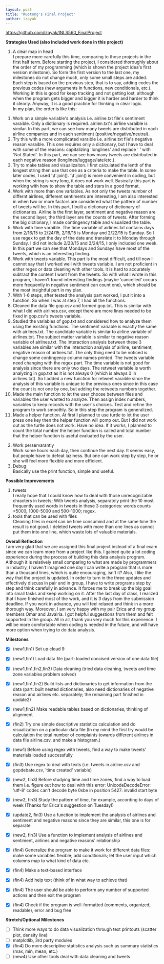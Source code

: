 ```yaml
---
layout: post
title: "Ruotong's Final Project"
author: izayak
---
```


https://github.com/izayak/INLS560_FinalProject     


**Strategies Used (also included work done in this project)**    
1. A clear map in head    
I prepare more carefully this time, comparing to those projects in the first half term. Before starting the project, I considered thoroughly about the order of my programming (which is shown the project idea's first  version milestone). So form the first version to the last one, my milestones do not change much, only some small steps are added.    
Each step is based on the previous step, that is to say, adding codes the previous codes (new arguments in functions, new conditionals, etc.). Working in this is good for keep tracking and not getting lost, although when the program gets bigger and bigger it is harder and harder to think it clearly. Anyway, it is a good practice for thinking in clear logic.                
In my plan, the order is like this:     
1) Work on a simple variable's analysis i.e. airline.txt file's sentiment varaible. Only a dictionary is required. airlien.txt's airline varaible is similar. In this part, we can see how many tweets are distributed in each airline companies and in each sentiment (positive/negative/neutral).        
2) Try this with a more complicated varaible i.e. airline.txt file's negative reason varaible. This one requires only a dictionary, but I have to deal with some of the reasons: capitalizing 'longlines' and replace ' ' with 'Not Stated'. In this part, we can see how many tweets are distributed in each negative reason (longlines/luggage/late/etc.).        
3) Try to make tables and visualizaiton. I first calculated the lenth of the longest string then use that one as a criteria to make the table. In some later codes, I used '\t'.join(). '\t'.join() is more convenient in coding, but when the string is very long, it does not work well. Basically this part is working with how to show the table and stars in a good format.       
4) Work with more than one variables. As not only the tweets number of differnt airlines, different sentiments are interesting, I am also interested in when two or more factors are considered what the pattern of number of tweets will be. In this part, I built a dictionary of dictionary of dictionaries. Airline is the first layer, sentiment and negative reason are the second layer, the third layer are the counts of tweets. After forming the big dictionary, I made contingency table and visualized the table.     
5) Work with time varaible. The time variable of airlines.txt contains days from 2/16/15 to 2/24/15, 2/16/15 is Monday and 2/22/15 is Sunday. So I use regex to get the day of the date and translate it to Monday through Sunday. I did not include 2/23/15 and 2/24/15, I only included one week. In this part we can see that Mondays and Sundays have most of the tweets, which is an interesting finding.   
6) Work with tweets variable. This part is the most difficult, and till now I cannot say that I worked well with tweets variable. I am not proficient in either regex or data cleaning with other tools. It is hard to accurately subtract the content I want from the tweets. So with what I wrote in this program, I haven't found interesting findings (maybe 'cancelled' occurs more frequently in negative sentiment can count one), which should be the most insightful part in my plan.   
7) With 1-6 steps, after tested the analysis part worked, I put it into a function. So when I was at step 7, I had all the functions.   
8) Cleaned the data file gop.csv and formed gop.txt. This is similar with what I did with airlines.csv, except there are more lines needed to be fixed in gop.csv's tweets variable.   
9) Studied the variables of gop.txt and considered how to analyze them using the existing functions. The sentiment variable is exactly the same with airlines.txt. The candidate variable is similar to airline variable of airlines.txt. The subject matter variable is similar to negative reason variable of airlines.txt. The interaction analysis between these 3 variables are similar with the interaction analysis of airline, sentiment, negative reason of airlines.txt. The only thing need to be noticed is change some contingency column names printed. The tweets variable need changing with the regex part. The time variable is not good for analysis since there are only two days. The retweet variable is worth analyzing in gop.txt as it is not always 0 (which is always 0 in airlines.txt). So I added a new function for retweet varaible since the analysis of this variable is unique to the previous ones since in this case the count is not one by one, but adding the retweets numbers together.  
10) Made the main function to let the user choose between files and variables the user wanted to analyze. Then assign index numbers, variables to keep records with the user's choices. Test and refine the program to work smoothly. So in this step the program is generalized.    
11) Made a helper function. At first I planned to use turtle to let the user press one key then the helper function will pomp out. But I did not work out as the turtle does not work. Have no idea. If it works, I planned to count the total number the helper function is called and total number that the helper function is useful evaluated by the user.    
2. Work perservarantly    
Work some hours each day, then continue the next day. It seems easy, but people have to defeat laziness. But one can work step by step, he or she will feel more flexible and more efficient.    
3. Debug     
Basically use the print function, simple and useful.    


**Possible Improvements**     
1. tweets    
I really hope that I could know how to deal with those unrecognizable chracters in tweets; With tweets analysis, separately print the 10 most frequently used words in tweets in these 3 categories: words counts >5000, 1000-5000 and 500-1000; regex.   
2. tools that can be used with files      
Cleaning files in excel can be time consumind and at the same time the result is not good. I deleted tweets with more than one lines as cannot put them into one line, which waste lots of valuable materials.     



**Overall Reflection**    
I am very glad that we are assigned this final project instead of a final exam since we can learn more from a project like this. I gained quite a lot coding experience during the process of building this data analysis program. Although it is relatively small comparing to what are made by programmers in industry, I haven't imagined one day I can write a program that is more than a thousand lines, which is quite encouraging, isn't it? Also, I like the way that the project is updated. In order to turn in the three updates and effectively discuss in pair and in group, I have to write programs step by step and think carefully in advance. It forces me to break up the big goal into small tasks and keep working on it. After the last day of class, I realized that I have finished most of the work, and it is 3 days from the submission deadline. If you work in advance, you will feel relaxed and think in a more thorough way. Moreover, I am very happy with my pair Erica and my group members Omar and Javairia. I got helpful suggestions from them and felt supported in the group. All in all, thank you very much for this experience. I will be more comfortable when coding is needed in the future, and will have more option when trying to do data analysis.       




**Milestones**     

- [x] (new1,fin1) Set up cloud 9  
- [x] (new1,fin1) Load data file (part: loaded concised version of one data file)  
- [x] (new1,fin1,fin2,fin3) Data cleaning (tried data cleaning, tweets and time zone variables problem solved)  
- [x] (new1,fin1,fin2) Build lists and dictionaries to get information from the data (part: built nested dictionaries, also need dictionaries of negative reason and airlines etc. separately; the remaining part finished in update2)  
- [x] (new1,fin2) Make readable tables based on dictionaries, thinking of alignment  
- [x] (fin2) Try one simple descriptive statistics calculation and do visualization on a particular data file (In my mind the first try would be calculation the total number of complaints towards different airlines in data file airline.csv, and make a histogram.)    
- [x] (new1) Before using regex with tweets, find a way to make tweets' materials loaded successfully  
- [x] (fin3) Use regex to deal with texts (i.e. tweets in airline.csv and gopdebate.csv, 'time created' variable)   
- [x] (new2, fin3) Before studying time and time zones, find a way to load them i.e. figure out how to deal with this error: UnicodeDecodeError: 'utf-8' codec can't decode byte 0xbe in position 5427: invalid start byte    
- [x] (new2, fin3) Study the pattern of time, for example, according to days of week (Thanks for Erica's suggestion on Tuesday!)  
- [x] (update2, fin3) Use a function to implement the analysis of airlines and sentiment and negative reasons since they are similar, this one is for separate  
- [x] (new2, fin3) Use a function to implement analysis of airlines and sentiment, airlines and negative reasons' relationship  
- [x] (fin4) Generalize the program to make it work for different data files: make some variables flexible; add conditionals; let the user input which columns map to what kind of data etc.  
- [x] (fin4) Make a text-based interface   
- [x] (fin4) Add help text (think of in what way to achieve that)   
- [x] (fin4) The user should be able to perform any number of supported actions and then exit the program   
- [x] (fin4) Check if the program is well-formatted (comments, organized, readable), error and bug free   



**Stretch/Optional Milestones**          

- [ ] Think more ways to do data visualization through text printouts (scatter plot, density line)     
- [ ] matplotlib, 3rd party modules   
- [x] (fin4) Do more descriptive statistics analysis such as summary statistics (max, min, mean, etc.)    
- [ ] (new4) Use other tools deal with data cleaning and tweets 
